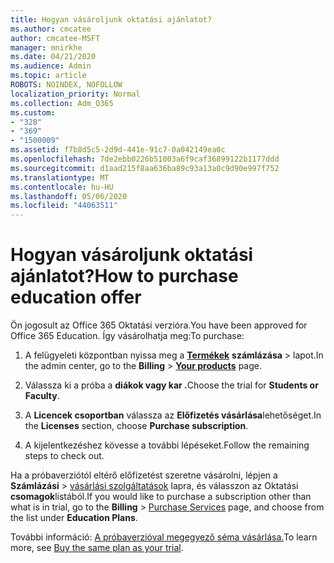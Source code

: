 ```yaml
---
title: Hogyan vásároljunk oktatási ajánlatot?
ms.author: cmcatee
author: cmcatee-MSFT
manager: mnirkhe
ms.date: 04/21/2020
ms.audience: Admin
ms.topic: article
ROBOTS: NOINDEX, NOFOLLOW
localization_priority: Normal
ms.collection: Adm_O365
ms.custom:
- "328"
- "369"
- "1500009"
ms.assetid: f7b8d5c5-2d9d-441e-91c7-0a042149ea0c
ms.openlocfilehash: 7de2ebb0226b51003a6f9caf36899122b1177ddd
ms.sourcegitcommit: d1aad215f8aa636ba89c93a13a0c9d90e997f752
ms.translationtype: MT
ms.contentlocale: hu-HU
ms.lasthandoff: 05/06/2020
ms.locfileid: "44063511"
---
```

# <a name="how-to-purchase-education-offer"></a><span data-ttu-id="c8a6c-102">Hogyan vásároljunk oktatási ajánlatot?</span><span class="sxs-lookup"><span data-stu-id="c8a6c-102">How to purchase education offer</span></span>

<span data-ttu-id="c8a6c-103">Ön jogosult az Office 365 Oktatási verzióra.</span><span class="sxs-lookup"><span data-stu-id="c8a6c-103">You have been approved for Office 365 Education.</span></span> <span data-ttu-id="c8a6c-104">Így vásárolhatja meg:</span><span class="sxs-lookup"><span data-stu-id="c8a6c-104">To purchase:</span></span>
  
1. <span data-ttu-id="c8a6c-105">A felügyeleti központban nyissa meg a **[Termékek](https://go.microsoft.com/fwlink/p/?linkid=842054)** **számlázása** \> lapot.</span><span class="sxs-lookup"><span data-stu-id="c8a6c-105">In the admin center, go to the **Billing** \> **[Your products](https://go.microsoft.com/fwlink/p/?linkid=842054)** page.</span></span>

2. <span data-ttu-id="c8a6c-106">Válassza ki a próba a **diákok vagy kar .**</span><span class="sxs-lookup"><span data-stu-id="c8a6c-106">Choose the trial for **Students or Faculty**.</span></span>

3. <span data-ttu-id="c8a6c-107">A **Licencek csoportban** válassza az **Előfizetés vásárlása**lehetőséget.</span><span class="sxs-lookup"><span data-stu-id="c8a6c-107">In the **Licenses** section, choose **Purchase subscription**.</span></span>

4. <span data-ttu-id="c8a6c-108">A kijelentkezéshez kövesse a további lépéseket.</span><span class="sxs-lookup"><span data-stu-id="c8a6c-108">Follow the remaining steps to check out.</span></span>

<span data-ttu-id="c8a6c-109">Ha a próbaverziótól eltérő előfizetést szeretne vásárolni, lépjen a **Számlázási** \> [vásárlási szolgáltatások](https://go.microsoft.com/fwlink/p/?linkid=868433) lapra, és válasszon az Oktatási **csomagok**listából.</span><span class="sxs-lookup"><span data-stu-id="c8a6c-109">If you would like to purchase a subscription other than what is in trial, go to the **Billing** \> [Purchase Services](https://go.microsoft.com/fwlink/p/?linkid=868433) page, and choose from the list under **Education Plans**.</span></span>

<span data-ttu-id="c8a6c-110">További információ: [A próbaverzióval megegyező séma vásárlása.](https://docs.microsoft.com//office365/admin/subscriptions-and-billing/buy-a-subscription-from-your-free-trial#buy-the-same-plan-as-your-trial)</span><span class="sxs-lookup"><span data-stu-id="c8a6c-110">To learn more, see [Buy the same plan as your trial](https://docs.microsoft.com//office365/admin/subscriptions-and-billing/buy-a-subscription-from-your-free-trial#buy-the-same-plan-as-your-trial).</span></span>